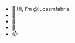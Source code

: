 - 👋 Hi, I’m @lucasmfabris
- 👀 
- 🌱 
- 💞️ 
- 📫 

<!---
lucasmfabris/lucasmfabris is a ✨ special ✨ repository because its `README.md` (this file) appears on your GitHub profile.
You can click the Preview link to take a look at your changes.
--->
